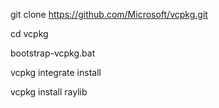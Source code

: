 git clone https://github.com/Microsoft/vcpkg.git

cd vcpkg

bootstrap-vcpkg.bat

vcpkg integrate install

vcpkg install raylib
